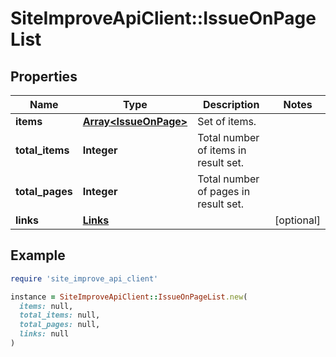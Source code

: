 # SiteImproveApiClient::IssueOnPageList

## Properties

| Name | Type | Description | Notes |
| ---- | ---- | ----------- | ----- |
| **items** | [**Array&lt;IssueOnPage&gt;**](IssueOnPage.md) | Set of items. |  |
| **total_items** | **Integer** | Total number of items in result set. |  |
| **total_pages** | **Integer** | Total number of pages in result set. |  |
| **links** | [**Links**](Links.md) |  | [optional] |

## Example

```ruby
require 'site_improve_api_client'

instance = SiteImproveApiClient::IssueOnPageList.new(
  items: null,
  total_items: null,
  total_pages: null,
  links: null
)
```


